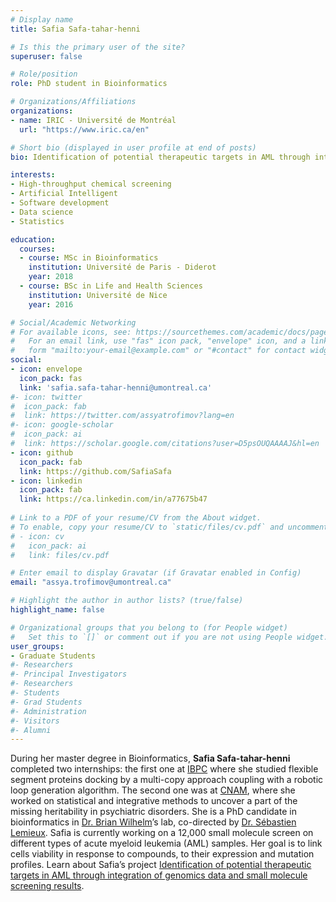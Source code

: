 ```yaml
---
# Display name
title: Safia Safa-tahar-henni

# Is this the primary user of the site?
superuser: false

# Role/position
role: PhD student in Bioinformatics

# Organizations/Affiliations
organizations:
- name: IRIC - Université de Montréal
  url: "https://www.iric.ca/en"

# Short bio (displayed in user profile at end of posts)
bio: Identification of potential therapeutic targets in AML through integration of genomics data and small molecule screening results

interests:
- High-throughput chemical screening
- Artificial Intelligent
- Software development 
- Data science 
- Statistics

education:
  courses:
  - course: MSc in Bioinformatics
    institution: Université de Paris - Diderot
    year: 2018
  - course: BSc in Life and Health Sciences
    institution: Université de Nice
    year: 2016

# Social/Academic Networking
# For available icons, see: https://sourcethemes.com/academic/docs/page-builder/#icons
#   For an email link, use "fas" icon pack, "envelope" icon, and a link in the
#   form "mailto:your-email@example.com" or "#contact" for contact widget.
social:
- icon: envelope
  icon_pack: fas
  link: 'safia.safa-tahar-henni@umontreal.ca'
#- icon: twitter
#  icon_pack: fab
#  link: https://twitter.com/assyatrofimov?lang=en
#- icon: google-scholar
#  icon_pack: ai
#  link: https://scholar.google.com/citations?user=D5psOUQAAAAJ&hl=en
- icon: github
  icon_pack: fab
  link: https://github.com/SafiaSafa
- icon: linkedin
  icon_pack: fab
  link: https://ca.linkedin.com/in/a77675b47 
  
# Link to a PDF of your resume/CV from the About widget.
# To enable, copy your resume/CV to `static/files/cv.pdf` and uncomment the lines below.
# - icon: cv
#   icon_pack: ai
#   link: files/cv.pdf

# Enter email to display Gravatar (if Gravatar enabled in Config)
email: "assya.trofimov@umontreal.ca"

# Highlight the author in author lists? (true/false)
highlight_name: false

# Organizational groups that you belong to (for People widget)
#   Set this to `[]` or comment out if you are not using People widget.
user_groups:
- Graduate Students
#- Researchers
#- Principal Investigators
#- Researchers
#- Students
#- Grad Students
#- Administration
#- Visitors
#- Alumni
---
```


During her master degree in Bioinformatics, **Safia Safa-tahar-henni** completed two internships: the first one at [IBPC](http://www-lbt.ibpc.fr/) where she studied flexible segment proteins docking by a multi-copy approach coupling with a robotic loop generation algorithm. The second one was at [CNAM](https://gbcm.cnam.fr/), where she worked on statistical and integrative methods to uncover a part of the missing heritability in psychiatric disorders. She is a PhD candidate in bioinformatics in [Dr. Brian Wilhelm](https://www.iric.ca/en/directory/brian-wilhelm)’s lab, co-directed by [Dr. Sébastien Lemieux](/author/sebastien-lemieux/). Safia is currently working on a 12,000 small molecule screen on different types of acute myeloid leukemia (AML) samples. Her goal is to link cells viability in response to compounds, to their expression and mutation profiles. Learn about Safia’s project [Identification of potential therapeutic targets in AML through integration of genomics data and small molecule screening results](/project/safia-safa-pr/).
